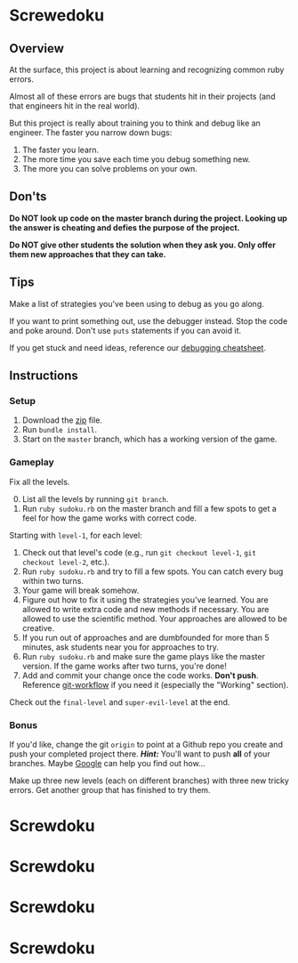 # Screwedoku

## Overview

At the surface, this project is about learning and recognizing common ruby
errors.

Almost all of these errors are bugs that students hit in their projects (and
that engineers hit in the real world).

But this project is really about training you to think and debug like an
engineer.  The faster you narrow down bugs:

1. The faster you learn.
2. The more time you save each time you debug something new.
3. The more you can solve problems on your own.


## Don'ts

**Do NOT look up code on the master branch during the project.  Looking up the answer is cheating and defies the purpose of the project.**

**Do NOT give other students the solution when they ask you. Only offer them new approaches that they can take.**

## Tips

Make a list of strategies you've been using to debug as you go along.

If you want to print something out, use the debugger instead. Stop the code and poke around.  Don't use `puts` statements if you can avoid it.

If you get stuck and need ideas, reference our [debugging cheatsheet][debugging cheatsheet].

[debugging cheatsheet]: ../../readings/debugging_cheatsheet.md


## Instructions

### Setup

1. Download the [zip][zip] file.
2. Run `bundle install`.
3. Start on the `master` branch, which has a working version of the game.

[zip]:./screwedoku.zip?raw=true

### Gameplay

Fix all the levels.  

0. List all the levels by running `git branch`.
1. Run `ruby sudoku.rb` on the master branch and fill a few spots to get a feel for how the game works with correct code.

Starting with `level-1`, for each level:

1. Check out that level's code (e.g., run `git checkout level-1`, `git checkout level-2`, etc.).
2. Run `ruby sudoku.rb` and try to fill a few spots.  You can catch every bug within two turns.
3. Your game will break somehow.
4. Figure out how to fix it using the strategies you've learned.  You are allowed to write extra code and new methods if
necessary.  You are allowed to use the scientific method.  Your approaches are
allowed to be creative.
5. If you run out of approaches and are dumbfounded for more than 5 minutes, ask students near you for approaches to try.
6. Run `ruby sudoku.rb` and make sure the game plays like the master version. If the game works after two turns, you're done!
7. Add and commit your change once the code works.  **Don't push**.  Reference [git-workflow][git-workflow] if you need it (especially the "Working" section).

Check out the `final-level` and `super-evil-level` at the end.

[git-workflow]: ../../readings/git-workflow.md

### Bonus

If you'd like, change the git `origin` to point at a Github repo you create and
push your completed project there. **_Hint:_** You'll want to push **all** of your branches. Maybe [Google][google] can help you find out how...

Make up three new levels (each on different branches) with three new tricky
errors. Get another group that has finished to try them.

[google]: https://www.google.com/
# Screwdoku
# Screwdoku
# Screwdoku
# Screwdoku
